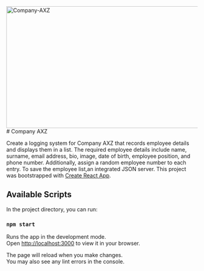 <img src="https://socialify.git.ci/Dlozlami/Company-AXZ/image?language=1&owner=1&name=1&stargazers=1&theme=Light" alt="Company-AXZ" width="640" height="320" />
# Company AXZ


Create a logging system for Company AXZ that records employee details and displays them in a list. The required employee details include name, surname, email address, bio, image, date of birth, employee position, and phone number. Additionally, assign a random employee number to each entry. To save the employee list,an integrated JSON server.
This project was bootstrapped with [Create React App](https://github.com/facebook/create-react-app).

## Available Scripts

In the project directory, you can run:

### `npm start`

Runs the app in the development mode.\
Open [http://localhost:3000](http://localhost:3000) to view it in your browser.

The page will reload when you make changes.\
You may also see any lint errors in the console.

